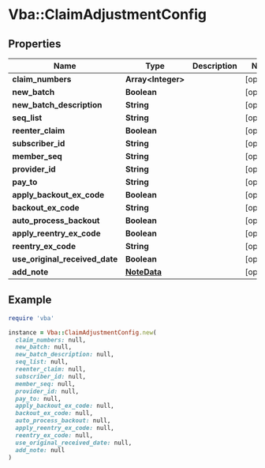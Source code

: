 # Vba::ClaimAdjustmentConfig

## Properties

| Name | Type | Description | Notes |
| ---- | ---- | ----------- | ----- |
| **claim_numbers** | **Array&lt;Integer&gt;** |  | [optional] |
| **new_batch** | **Boolean** |  | [optional] |
| **new_batch_description** | **String** |  | [optional] |
| **seq_list** | **String** |  | [optional] |
| **reenter_claim** | **Boolean** |  | [optional] |
| **subscriber_id** | **String** |  | [optional] |
| **member_seq** | **String** |  | [optional] |
| **provider_id** | **String** |  | [optional] |
| **pay_to** | **String** |  | [optional] |
| **apply_backout_ex_code** | **Boolean** |  | [optional] |
| **backout_ex_code** | **String** |  | [optional] |
| **auto_process_backout** | **Boolean** |  | [optional] |
| **apply_reentry_ex_code** | **Boolean** |  | [optional] |
| **reentry_ex_code** | **String** |  | [optional] |
| **use_original_received_date** | **Boolean** |  | [optional] |
| **add_note** | [**NoteData**](NoteData.md) |  | [optional] |

## Example

```ruby
require 'vba'

instance = Vba::ClaimAdjustmentConfig.new(
  claim_numbers: null,
  new_batch: null,
  new_batch_description: null,
  seq_list: null,
  reenter_claim: null,
  subscriber_id: null,
  member_seq: null,
  provider_id: null,
  pay_to: null,
  apply_backout_ex_code: null,
  backout_ex_code: null,
  auto_process_backout: null,
  apply_reentry_ex_code: null,
  reentry_ex_code: null,
  use_original_received_date: null,
  add_note: null
)
```

